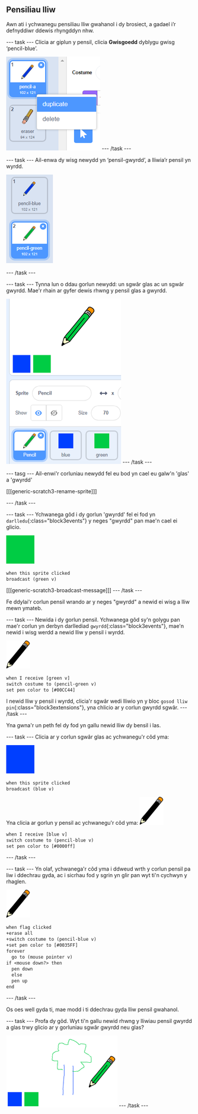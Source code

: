 ## Pensiliau lliw

Awn ati i ychwanegu pensiliau lliw gwahanol i dy brosiect, a gadael i’r defnyddiwr ddewis rhyngddyn nhw.

\--- task \--- Clicia ar giplun y pensil, clicia **Gwisgoedd** dyblygu gwisg ‘pencil-blue’.

![sgrinlun](images/paint-blue-duplicate.png) \--- /task \---

\--- task \--- Ail-enwa dy wisg newydd yn ‘pensil-gwyrdd’, a lliwia’r pensil yn wyrdd.

![sgrinlun](images/paint-pencil-green.png)

\--- /task \---

\--- task \--- Tynna lun o ddau gorlun newydd: un sgwâr glas ac un sgwâr gwyrdd. Mae'r rhain ar gyfer dewis rhwng y pensil glas a gwyrdd.

![sgrinlun](images/paint-selectors.png) \--- /task \---

\--- tasg \--- Ail-enwi'r corluniau newydd fel eu bod yn cael eu galw'n 'glas' a 'gwyrdd'

[[[generic-scratch3-rename-sprite]]]

\--- /task \---

\--- task \--- Ychwanega gôd i dy gorlun 'gwyrdd' fel ei fod yn `darlledu`{:class="block3events"} y neges "gwyrdd" pan mae'n cael ei glicio.

![sgwâr gwyrdd](images/green_square.png)

```blocks3
when this sprite clicked
broadcast (green v)
```

[[[generic-scratch3-broadcast-message]]] \--- /task \---

Fe ddylai'r corlun pensil wrando ar y neges "gwyrdd" a newid ei wisg a lliw mewn ymateb.

\--- task \--- Newida i dy gorlun pensil. Ychwanega gôd sy'n golygu pan mae'r corlun yn derbyn darllediad `gwyrdd`{:class="block3events"}, mae'n newid i wisg werdd a newid lliw y pensil i wyrdd.

![pensil](images/pencil.png)

```blocks3
when I receive [green v]
switch costume to (pencil-green v)
set pen color to [#00CC44]
```

I newid lliw y pensil i wyrdd, clicia'r sgwâr wedi lliwio yn y bloc `gosod lliw pin`{:class="block3extensions"}, yna chlicio ar y corlun gwyrdd sgwâr. \--- /task \---

Yna gwna'r un peth fel dy fod yn gallu newid lliw dy bensil i las.

\--- task \--- Clicia ar y corlun sgwâr glas ac ychwanegu'r côd yma:

![blue_square](images/blue_square.png)

```blocks3
when this sprite clicked
broadcast (blue v)
```

Yna clicia ar gorlun y pensil ac ychwanegu'r côd yma: ![pensil](images/pencil.png)

```blocks3
when I receive [blue v]
switch costume to (pencil-blue v)
set pen color to [#0000ff]
```

\--- /task \---

\--- task \--- Yn olaf, ychwanega'r côd yma i ddweud wrth y corlun pensil pa liw i ddechrau gyda, ac i sicrhau fod y sgrin yn glir pan wyt ti'n cychwyn y rhaglen.

![pensil](images/pencil.png)

```blocks3
when flag clicked
+erase all
+switch costume to (pencil-blue v)
+set pen color to [#0035FF]
forever
  go to (mouse pointer v)
if <mouse down?> then
  pen down
  else
  pen up
end
```

\--- /task \---

Os oes well gyda ti, mae modd i ti ddechrau gyda lliw pensil gwahanol.

\--- task \--- Profa dy gôd. Wyt ti'n gallu newid rhwng y lliwiau pensil gwyrdd a glas trwy glicio ar y gorluniau sgwâr gwyrdd neu glas?

![sgrinlun](images/paint-pens-test.png) \--- /task \---